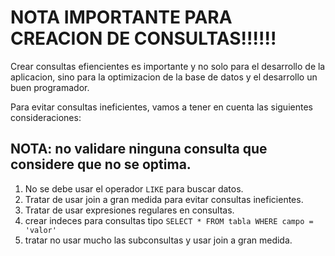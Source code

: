 # NOTA IMPORTANTE PARA CREACION DE CONSULTAS!!!!!!
 
Crear consultas efiencientes es importante y no solo para el desarrollo de la aplicacion, sino para la optimizacion de la base de datos y el desarrollo un buen programador.

Para evitar consultas ineficientes, vamos a tener en cuenta las siguientes consideraciones:
## NOTA: no validare ninguna consulta que considere que no se optima.

1. No se debe usar el operador `LIKE` para buscar datos.
2. Tratar de usar join a gran medida para evitar consultas ineficientes.
3. Tratar de usar expresiones regulares en consultas.
4. crear indeces para consultas tipo  `SELECT * FROM tabla WHERE campo = 'valor'`
5. tratar no usar mucho las subconsultas y usar join a gran medida.


